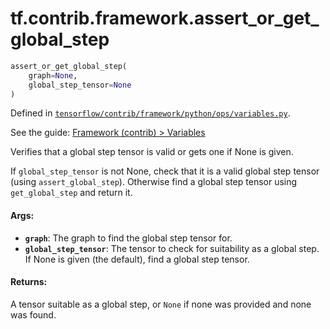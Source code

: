 <div itemscope itemtype="http://developers.google.com/ReferenceObject">
<meta itemprop="name" content="tf.contrib.framework.assert_or_get_global_step" />
</div>

# tf.contrib.framework.assert_or_get_global_step

``` python
assert_or_get_global_step(
    graph=None,
    global_step_tensor=None
)
```



Defined in [`tensorflow/contrib/framework/python/ops/variables.py`](https://www.tensorflow.org/code/tensorflow/contrib/framework/python/ops/variables.py).

See the guide: [Framework (contrib) > Variables](../../../../../api_guides/python/contrib.framework.md#Variables)

Verifies that a global step tensor is valid or gets one if None is given.

If `global_step_tensor` is not None, check that it is a valid global step
tensor (using `assert_global_step`). Otherwise find a global step tensor using
`get_global_step` and return it.

#### Args:

* <b>`graph`</b>: The graph to find the global step tensor for.
* <b>`global_step_tensor`</b>: The tensor to check for suitability as a global step.
    If None is given (the default), find a global step tensor.


#### Returns:

A tensor suitable as a global step, or `None` if none was provided and none
was found.